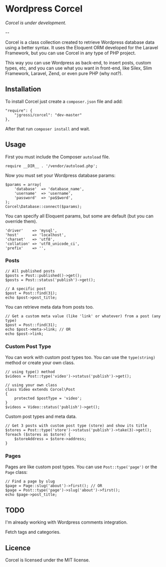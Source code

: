 Wordpress Corcel
================

*Corcel is under development.*

--

Corcel is a class collection created to retrieve Wordpress database data using a better syntax. It uses the Eloquent ORM developed for the Laravel Framework, but you can use Corcel in any type of PHP project.

This way you can use Wordpress as back-end, to insert posts, custom types, etc, and you can use what you want in front-end, like Silex, Slim Framework, Laravel, Zend, or even pure PHP (why not?).

## Installation

To install Corcel just create a `composer.json` file and add:

    "require": {
        "jgrossi/corcel": "dev-master"
    },

After that run `composer install` and wait.

## Usage

First you must include the Composer `autoload` file.

    require __DIR__ . '/vendor/autoload.php';

Now you must set your Wordpress database params:

    $params = array(
        'database'  => 'database_name',
        'username'  => 'username',
        'password'  => 'pa$$word',
    );
    Corcel\Database::connect($params);

You can specify all Eloquent params, but some are default (but you can override them).

    'driver'    => 'mysql',
    'host'      => 'localhost',
    'charset'   => 'utf8',
    'collation' => 'utf8_unicode_ci',
    'prefix'    => '',

### Posts

    // All published posts
    $posts = Post::published()->get();
    $posts = Post::status('publish')->get();

    // A specific post
    $post = Post::find(31);
    echo $post->post_title;

You can retrieve meta data from posts too.

    // Get a custom meta value (like 'link' or whatever) from a post (any type)
    $post = Post::find(31);
    echo $post->meta->link; // OR
    echo $post->link;

### Custom Post Type

You can work with custom post types too. You can use the `type(string)` method or create your own class.

    // using type() method
    $videos = Post::type('video')->status('publish')->get();

    // using your own class
    class Video extends Corcel\Post
    {
        protected $postType = 'video';
    }
    $videos = Video::status('publish')->get();

Custom post types and meta data.

    // Get 3 posts with custom post type (store) and show its title
    $stores = Post::type('store')->status('publish')->take(3)->get();
    foreach ($stores as $store) {
        $storeAddress = $store->address;
    }

### Pages

Pages are like custom post types. You can use `Post::type('page')` or the `Page` class:

    // Find a page by slug
    $page = Page::slug('about')->first(); // OR
    $page = Post::type('page')->slug('about')->first();
    echo $page->post_title;

## TODO

I'm already working with Wordpress comments integration.

Fetch tags and categories.

## Licence

Corcel is licensed under the MIT license.
